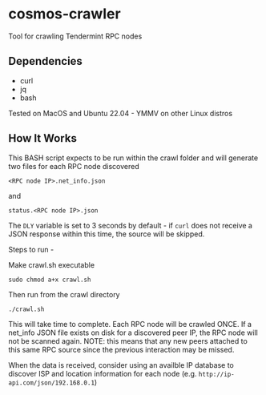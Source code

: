 # cosmos-crawler
Tool for crawling Tendermint RPC nodes

## Dependencies 
- curl
- jq
- bash

Tested on MacOS and Ubuntu 22.04 - YMMV on other Linux distros

## How It Works

This BASH script expects to be run within the crawl folder and will generate two files for each RPC node discovered

```<RPC node IP>.net_info.json```

and

```status.<RPC node IP>.json```

The `DLY` variable is set to 3 seconds by default - if `curl` does not receive a JSON response within this time, the source will be skipped.

Steps to run - 

Make crawl.sh executable

```sudo chmod a+x crawl.sh```

Then run from the crawl directory

```./crawl.sh```

This will take time to complete.  Each RPC node will be crawled ONCE.  If a net_info JSON file exists on disk for a discovered peer IP, the RPC node will not be scanned again.  NOTE: this means that any new peers attached to this same RPC source since the previous interaction may be missed.

When the data is received, consider using an availble IP database to discover ISP and location information for each node (e.g. `http://ip-api.com/json/192.168.0.1`)
